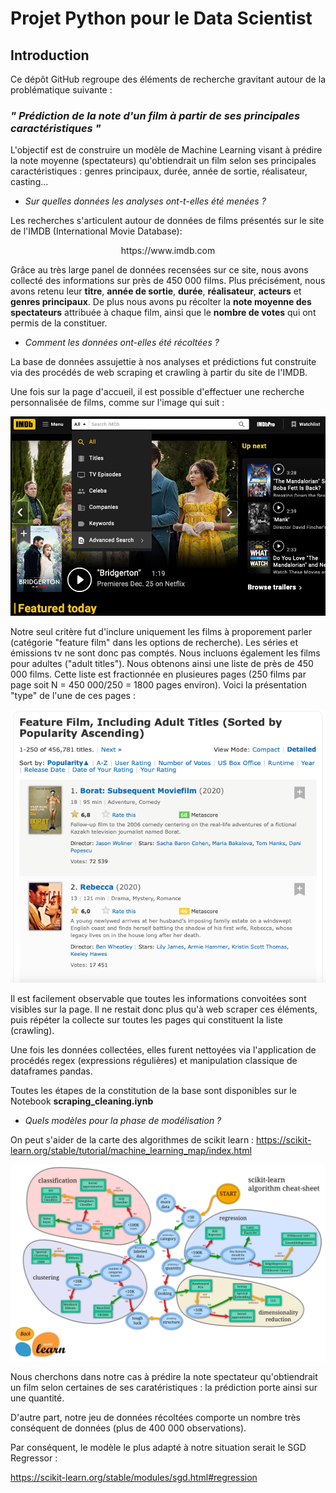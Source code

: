 # Projet Python pour le Data Scientist

## Introduction

<p style="text-align:justify;">
Ce dépôt GitHub regroupe des éléments de recherche gravitant autour de la problématique suivante :

### ***" Prédiction de la note d'un film à partir de ses principales caractéristiques "***

L'objectif est de construire un modèle de Machine Learning visant à prédire la note moyenne (spectateurs) qu'obtiendrait un film selon ses principales caractéristiques : genres principaux, durée, année de sortie, réalisateur, casting...


- *Sur quelles données les analyses ont-t-elles été menées ?*

Les recherches s'articulent autour de données de films présentés sur le site de l'IMDB (International Movie Database):

<p align="center">
https://www.imdb.com
</p>

 Grâce au très large panel de données recensées sur ce site, nous avons collecté des informations sur près de 450 000 films. Plus précisément, nous avons retenu leur **titre**, **année de sortie**, **durée**, **réalisateur**, **acteurs** et **genres principaux**. De plus nous avons pu récolter la **note moyenne des spectateurs** attribuée à chaque film, ainsi que le **nombre de votes** qui ont permis de la constituer.


- *Comment les données ont-elles été récoltées ?*
 
 La base de données assujettie à nos analyses et prédictions fut construite via des procédés de web scraping et crawling à partir du site de l'IMDB.

 Une fois sur la page d'accueil, il est possible d'effectuer une recherche personnalisée de films, comme sur l'image qui suit : 

<p align="center">
  <img src= "images/image_1.png" width = "600"/>
</p>


Notre seul critère fut d'inclure uniquement les films à proporement parler (catégorie "feature film" dans les options de recherche). Les séries et émissions tv ne sont donc pas comptés. Nous incluons également les films pour adultes ("adult titles"). Nous obtenons ainsi une liste de près de 450 000 films. Cette liste est fractionnée en plusieures pages (250 films par page soit N = 450 000/250 = 1800 pages environ). Voici la présentation "type" de l'une de ces pages :

<p align="center">
  <img src="images/image_2.png" width = "600"/>
</p>


Il est facilement observable que toutes les informations convoitées sont visibles sur la page. Il ne restait donc plus qu'à web scraper ces éléments, puis répéter la collecte sur toutes les pages qui constituent la liste (crawling).

Une fois les données collectées, elles furent nettoyées via l'application de procédés regex (expressions régulières) et manipulation classique de dataframes pandas.

Toutes les étapes de la constitution de la base sont disponibles sur le Notebook **scraping_cleaning.iynb**

- *Quels modèles pour la phase de modélisation ?*

On peut s'aider de la carte des algorithmes de scikit learn :
https://scikit-learn.org/stable/tutorial/machine_learning_map/index.html

<p align="center">
  <img src="images/ml_map.png" width = "1000"/>
</p>

Nous cherchons dans notre cas à prédire la note spectateur qu'obtiendrait un film selon certaines de ses caratéristiques : la prédiction porte ainsi sur une quantité. 

D'autre part, notre jeu de données récoltées comporte un nombre très conséquent de données (plus de 400 000 observations). 

Par conséquent, le modèle le plus adapté à notre situation serait le SGD Regressor :

https://scikit-learn.org/stable/modules/sgd.html#regression


</p>